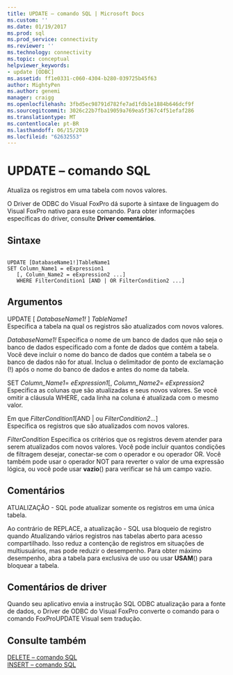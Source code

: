```yaml
---
title: UPDATE – comando SQL | Microsoft Docs
ms.custom: ''
ms.date: 01/19/2017
ms.prod: sql
ms.prod_service: connectivity
ms.reviewer: ''
ms.technology: connectivity
ms.topic: conceptual
helpviewer_keywords:
- update [ODBC]
ms.assetid: ff1e0331-c060-4304-b280-039725b45f63
author: MightyPen
ms.author: genemi
manager: craigg
ms.openlocfilehash: 3fbd5ec98791d782fe7ad1fdb1e1884b646dcf9f
ms.sourcegitcommit: 3026c22b7fba19059a769ea5f367c4f51efaf286
ms.translationtype: MT
ms.contentlocale: pt-BR
ms.lasthandoff: 06/15/2019
ms.locfileid: "62632553"
---
```

# <a name="update---sql-command"></a>UPDATE – comando SQL
Atualiza os registros em uma tabela com novos valores.  
  
 O Driver de ODBC do Visual FoxPro dá suporte à sintaxe de linguagem do Visual FoxPro nativo para esse comando. Para obter informações específicas do driver, consulte **Driver comentários**.  
  
## <a name="syntax"></a>Sintaxe  
  
```  
  
UPDATE [DatabaseName1!]TableName1  
SET Column_Name1 = eExpression1  
   [, Column_Name2 = eExpression2 ...]  
   WHERE FilterCondition1 [AND | OR FilterCondition2 ...]  
```  
  
## <a name="arguments"></a>Argumentos  
 UPDATE [ *DatabaseName1!* ] *TableName1*  
 Especifica a tabela na qual os registros são atualizados com novos valores.  
  
 *DatabaseName1!* Especifica o nome de um banco de dados que não seja o banco de dados especificado com a fonte de dados que contém a tabela. Você deve incluir o nome do banco de dados que contém a tabela se o banco de dados não for atual. Inclua o delimitador de ponto de exclamação (!) após o nome do banco de dados e antes do nome da tabela.  
  
 SET *Column_Name1*= *eExpression1*[, *Column_Name2*= *eExpression2*  
 Especifica as colunas que são atualizadas e seus novos valores. Se você omitir a cláusula WHERE, cada linha na coluna é atualizada com o mesmo valor.  
  
 Em que *FilterCondition1*[AND &#124; ou *FilterCondition2*...]  
 Especifica os registros que são atualizados com novos valores.  
  
 *FilterCondition* Especifica os critérios que os registros devem atender para serem atualizados com novos valores. Você pode incluir quantos condições de filtragem desejar, conectar-se com o operador e ou operador OR. Você também pode usar o operador NOT para reverter o valor de uma expressão lógica, ou você pode usar **vazio**() para verificar se há um campo vazio.  
  
## <a name="remarks"></a>Comentários  
 ATUALIZAÇÃO - SQL pode atualizar somente os registros em uma única tabela.  
  
 Ao contrário de REPLACE, a atualização - SQL usa bloqueio de registro quando Atualizando vários registros nas tabelas aberto para acesso compartilhado. Isso reduz a contenção de registros em situações de multiusuários, mas pode reduzir o desempenho. Para obter máximo desempenho, abra a tabela para exclusiva de uso ou usar **USAM**() para bloquear a tabela.  
  
## <a name="driver-remarks"></a>Comentários de driver  
 Quando seu aplicativo envia a instrução SQL ODBC atualização para a fonte de dados, o Driver de ODBC do Visual FoxPro converte o comando para o comando FoxProUPDATE Visual sem tradução.  
  
## <a name="see-also"></a>Consulte também  
 [DELETE – comando SQL](../../odbc/microsoft/delete-sql-command.md)   
 [INSERT – comando SQL](../../odbc/microsoft/insert-sql-command.md)
